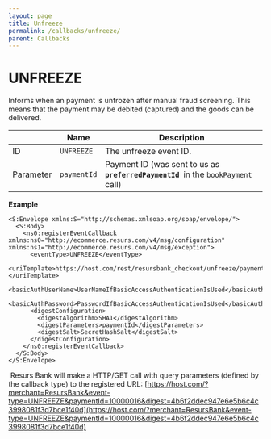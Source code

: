 ```yaml
---
layout: page
title: Unfreeze
permalink: /callbacks/unfreeze/
parent: Callbacks
---
```



# UNFREEZE 
Informs when an payment is unfrozen after manual fraud screening. This
means that the payment may be debited (captured) and the goods can be
delivered.
  
|           | Name        | Description                                                                            |
|-----------|-------------|----------------------------------------------------------------------------------------|
| ID        | `UNFREEZE`  | The unfreeze event ID.                                                                 |
| Parameter | `paymentId` | Payment ID (was sent to us as ` `**`preferredPaymentId`**` `in the `bookPayment` call) |
  
**Example**
``` syntaxhighlighter-pre
<S:Envelope xmlns:S="http://schemas.xmlsoap.org/soap/envelope/">
  <S:Body>
    <ns0:registerEventCallback xmlns:ns0="http://ecommerce.resurs.com/v4/msg/configuration" xmlns:ns1="http://ecommerce.resurs.com/v4/msg/exception">
      <eventType>UNFREEZE</eventType>
      <uriTemplate>https://host.com/rest/resursbank_checkout/unfreeze/paymentId/{paymentId}/digest/{digest}</uriTemplate>
      <basicAuthUserName>UserNameIfBasicAccessAuthenticationIsUsed</basicAuthUserName>
      <basicAuthPassword>PasswordIfBasicAccessAuthenticationIsUsed</basicAuthPassword>
      <digestConfiguration>
        <digestAlgorithm>SHA1</digestAlgorithm>
        <digestParameters>paymentId</digestParameters>
        <digestSalt>SecretHashSalt</digestSalt>
      </digestConfiguration>
    </ns0:registerEventCallback>
  </S:Body>
</S:Envelope>  
```
 Resurs Bank will make a HTTP/GET call with query parameters (defined by
the callback type) to the registered URL:
[https://host.com/?merchant=ResursBank&event-type=UNFREEZE&paymentId=10000016&digest=4b6f2ddec947e6e5b6c4c3998081f3d7bce1f40d](https://host.com/?merchant=ResursBank&event-type=UNFREEZE&paymentId=10000016&digest=4b6f2ddec947e6e5b6c4c3998081f3d7bce1f40d)
  
